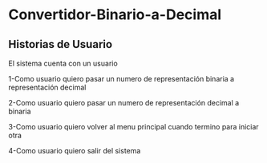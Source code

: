 # Convertidor-Binario-a-Decimal

## Historias de Usuario

El sistema cuenta con un usuario


1-Como usuario quiero pasar un numero de representación binaria a representación decimal

2-Como usuario quiero pasar un numero de representación decimal a binaria 

3-Como usuario quiero volver al menu principal cuando termino para iniciar otra

4-Como usuario quiero salir del sistema

